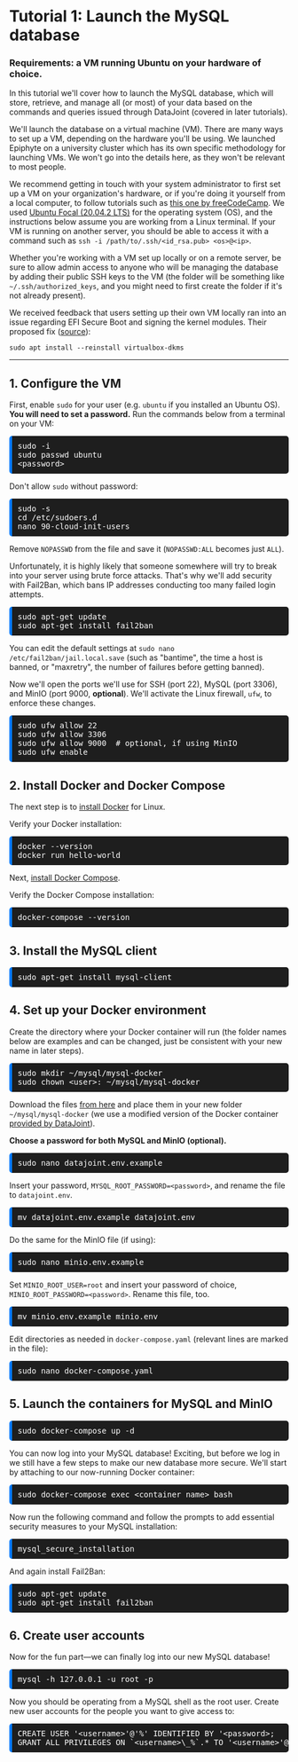 # Tutorial 1: Launch the MySQL database

### **Requirements:** a VM running Ubuntu on your hardware of choice.

In this tutorial we'll cover how to launch the MySQL database, which will store, retrieve, and manage all (or most) of your data based on the commands and queries issued through DataJoint (covered in later tutorials).

We'll launch the database on a virtual machine (VM). There are many ways to set up a VM, depending on the hardware you'll be using. We launched Epiphyte on a university cluster which has its own specific methodology for launching VMs. We won't go into the details here, as they won't be relevant to most people. 

We recommend getting in touch with your system administrator to first set up a VM on your organization's hardware, or if you're doing it yourself from a local computer, to follow tutorials such as [this one by freeCodeCamp](https://www.freecodecamp.org/news/what-is-a-virtual-machine-and-how-to-setup-a-vm-on-windows-linux-and-mac/). We used [Ubuntu Focal (20.04.2 LTS)](http://old-releases.ubuntu.com/releases/20.04.2/) for the operating system (OS), and the instructions below assume you are working from a Linux terminal. If your VM is running on another server, you should be able to access it with a command such as `ssh -i /path/to/.ssh/<id_rsa.pub> <os>@<ip>`.

Whether you're working with a VM set up locally or on a remote server, be sure to allow admin access to anyone who will be managing the database by adding their public SSH keys to the VM  (the folder will be something like `~/.ssh/authorized_keys`, and you might need to first create the folder if it's not already present). 

We received feedback that users setting up their own VM locally ran into an issue regarding EFI Secure Boot and signing the kernel modules. Their proposed fix ([source](https://superuser.com/questions/1438279/how-to-sign-a-kernel-module-ubuntu-18-04)):

`sudo apt install --reinstall virtualbox-dkms` 

-----------

## 1. Configure the VM

First, enable `sudo` for your user (e.g. `ubuntu` if you installed an Ubuntu OS). **You will need to set a password.** Run the commands below from a terminal on your VM:

<pre style="background-color: #1E1E1E; color: white; padding: 10px; border-radius: 5px; border-left: 5px solid #007bff;">
sudo -i
sudo passwd ubuntu
&lt;password&gt;
</pre>

Don't allow `sudo` without password:

<pre style="background-color: #1E1E1E; color: white; padding: 10px; border-radius: 5px; border-left: 5px solid #007bff;">
sudo -s
cd /etc/sudoers.d
nano 90-cloud-init-users
</pre>

Remove `NOPASSWD` from the file and save it (`NOPASSWD:ALL` becomes just `ALL`).

Unfortunately, it is highly likely that someone somewhere will try to break into your server using brute force attacks. That's why we'll add security with Fail2Ban, which bans IP addresses conducting too many failed login attempts. 

<pre style="background-color: #1E1E1E; color: white; padding: 10px; border-radius: 5px; border-left: 5px solid #007bff;">
sudo apt-get update
sudo apt-get install fail2ban
</pre>

You can edit the default settings at `sudo nano /etc/fail2ban/jail.local.save` (such as "bantime", the time a host is banned, or "maxretry", the number of failures before getting banned).

Now we'll open the ports we'll use for SSH (port 22), MySQL (port 3306), and MinIO (port 9000, **optional**). We'll activate the Linux firewall, `ufw`, to enforce these changes.

<pre style="background-color: #1E1E1E; color: white; padding: 10px; border-radius: 5px; border-left: 5px solid #007bff;">
sudo ufw allow 22 
sudo ufw allow 3306 
sudo ufw allow 9000  # optional, if using MinIO
sudo ufw enable
</pre>

## 2. Install Docker and Docker Compose

The next step is to [install Docker](https://docs.docker.com/get-docker/) for Linux.

Verify your Docker installation:

<pre style="background-color: #1E1E1E; color: white; padding: 10px; border-radius: 5px; border-left: 5px solid #007bff;">
docker --version
docker run hello-world
</pre>

Next, [install Docker Compose](https://docs.docker.com/compose/install/).

Verify the Docker Compose installation:

<pre style="background-color: #1E1E1E; color: white; padding: 10px; border-radius: 5px; border-left: 5px solid #007bff;">
docker-compose --version
</pre>

## 3. Install the MySQL client 

<pre style="background-color: #1E1E1E; color: white; padding: 10px; border-radius: 5px; border-left: 5px solid #007bff;">
sudo apt-get install mysql-client
</pre>

## 4. Set up your Docker environment 

Create the directory where your Docker container will run (the folder names below are examples and can be changed, just be consistent with your new name in later steps).

<pre style="background-color: #1E1E1E; color: white; padding: 10px; border-radius: 5px; border-left: 5px solid #007bff;">
sudo mkdir ~/mysql/mysql-docker
sudo chown &lt;user&gt;: ~/mysql/mysql-docker
</pre>

Download the files [from here](https://github.com/mackelab/epiphyte/tree/master/docs/tutorials/docker%20files) and place them in your new folder `~/mysql/mysql-docker` (we use a modified version of the Docker container [provided by DataJoint](https://github.com/datajoint/mysql-docker)).

**Choose a password for both MySQL and MinIO (optional).**

<pre style="background-color: #1E1E1E; color: white; padding: 10px; border-radius: 5px; border-left: 5px solid #007bff;">
sudo nano datajoint.env.example
</pre>

Insert your password, `MYSQL_ROOT_PASSWORD=<password>`, and rename the file to `datajoint.env`.

<pre style="background-color: #1E1E1E; color: white; padding: 10px; border-radius: 5px; border-left: 5px solid #007bff;">
mv datajoint.env.example datajoint.env
</pre>

Do the same for the MinIO file (if using):

<pre style="background-color: #1E1E1E; color: white; padding: 10px; border-radius: 5px; border-left: 5px solid #007bff;">
sudo nano minio.env.example
</pre>

Set `MINIO_ROOT_USER=root` and insert your password of choice, `MINIO_ROOT_PASSWORD=<password>`. Rename this file, too.

<pre style="background-color: #1E1E1E; color: white; padding: 10px; border-radius: 5px; border-left: 5px solid #007bff;">
mv minio.env.example minio.env
</pre>

Edit directories as needed in `docker-compose.yaml` (relevant lines are marked in the file):

<pre style="background-color: #1E1E1E; color: white; padding: 10px; border-radius: 5px; border-left: 5px solid #007bff;">
sudo nano docker-compose.yaml
</pre>

## 5. Launch the containers for MySQL and MinIO

<pre style="background-color: #1E1E1E; color: white; padding: 10px; border-radius: 5px; border-left: 5px solid #007bff;">
sudo docker-compose up -d
</pre>

You can now log into your MySQL database! Exciting, but before we log in we still have a few steps to make our new database more secure. We'll start by attaching to our now-running Docker container:

<pre style="background-color: #1E1E1E; color: white; padding: 10px; border-radius: 5px; border-left: 5px solid #007bff;">
sudo docker-compose exec &lt;container name&gt; bash
</pre>

Now run the following command and follow the prompts to add essential security measures to your MySQL installation:

<pre style="background-color: #1E1E1E; color: white; padding: 10px; border-radius: 5px; border-left: 5px solid #007bff;">
mysql_secure_installation
</pre>

And again install Fail2Ban:

<pre style="background-color: #1E1E1E; color: white; padding: 10px; border-radius: 5px; border-left: 5px solid #007bff;">
sudo apt-get update
sudo apt-get install fail2ban
</pre>

## 6. Create user accounts

Now for the fun part&mdash;we can finally log into our new MySQL database!

<pre style="background-color: #1E1E1E; color: white; padding: 10px; border-radius: 5px; border-left: 5px solid #007bff;">
mysql -h 127.0.0.1 -u root -p
</pre>

Now you should be operating from a MySQL shell as the root user. Create new user accounts for the people you want to give access to:

<pre style="background-color: #1E1E1E; color: white; padding: 10px; border-radius: 5px; border-left: 5px solid #007bff;">
CREATE USER '&lt;username&gt;'@'%' IDENTIFIED BY '&lt;password&gt;;
GRANT ALL PRIVILEGES ON `&lt;username&gt;\_%`.* TO '&lt;username&gt;'@'%';
</pre>
